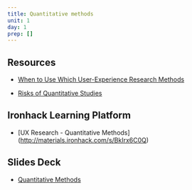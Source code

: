 ```yaml
---
title: Quantitative methods
unit: 1
day: 1
prep: []
---
```



Resources
---------
- [When to Use Which User-Experience Research Methods](https://www.nngroup.com/articles/which-ux-research-methods/)

- [Risks of Quantitative Studies](https://www.nngroup.com/articles/risks-of-quantitative-studies/)


Ironhack Learning Platform
--------------------------

- [UX Research - Quantitative Methods] (http://materials.ironhack.com/s/BkIrx6C0Q)


Slides Deck
-----------

- [Quantitative Methods](https://docs.google.com/presentation/d/11Rx2AsB8JvICK4ep8lreV4NJX1sz8dbqzgcytneeI9Y/edit#slide=id.g4123adfa1f_2_50)
